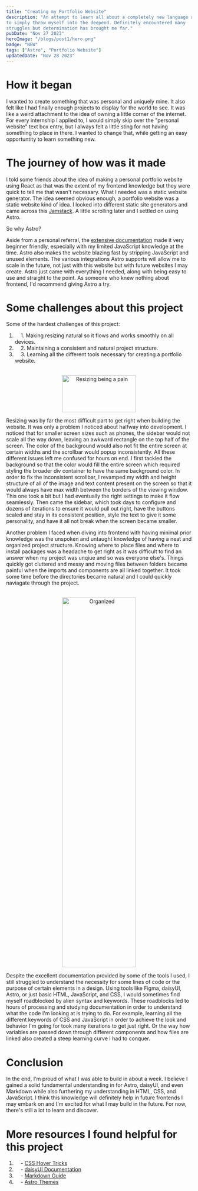 ```yaml
---
title: "Creating my Portfolio Website"
description: "An attempt to learn all about a completely new language and 
to simply throw myself into the deepend. Definitely encountered many 
struggles but determination has brought me far."
pubDate: "Nov 27 2023"
heroImage: "/blogs/post1/hero.png"
badge: "NEW"
tags: ["Astro", "Portfolio Website"]
updatedDate: "Nov 28 2023"
---
```


# How it began #
I wanted to create something that was personal and uniquely mine. It also felt like I had finally enough projects to display for the world to see. It was like a weird attachment to the idea of owning a little corner of the internet. For every internship I applied to, I would simply skip over the "personal website" text box entry, but I always felt a little sting for not having something to place in there. I wanted to change that, while getting an easy opportuntity to learn something new. 

# The journey of how was it made #
I told some friends about the idea of making a personal portfolio website using React as that was the extent of my frontend knowledge but they were quick to tell me that wasn't necessary. What I needed was a static website generator. The idea seemed obvious enough, a portfolio website was a static website kind of idea. I looked into different static site generators and came across this <a target="_blank" href="https://jamstack.org/generators/">Jamstack</a>. A little scrolling later and I settled on using Astro. 

So why Astro?

Aside from a personal referral, the <a target="_blank" href="https://docs.astro.build/en/getting-started/">extensive documentation</a> made it very beginner friendly, especially with my limited JavaScript knowledge at the time. Astro also makes the website blazing fast by stripping JavaScript and unused elements. The various integrations Astro supports will allow me to scale in the future, not just with this website but with future websites I may create. Astro just came with everything I needed, along with being easy to use and straight to the point. As someone who knew nothing about frontend, I'd recommend giving Astro a try. 

# Some challenges about this project #
Some of the hardest challenges of this project:
1. &nbsp;&nbsp;&nbsp;&nbsp;1\. Making resizing natural so it flows and works smoothly on all devices.
2. &nbsp;&nbsp;&nbsp;&nbsp;2\. Maintaining a consistent and natural project structure. 
3. &nbsp;&nbsp;&nbsp;&nbsp;3\. Learning all the different tools necessary for creating a portfolio website.  

<br/>
<center>
    <img src="/blogs/post1/resize.png" alt="Resizing being a pain" width="200" height="100">
</center>

Resizing was by far the most difficult part to get right when building the website. It was only a problem I noticed about halfway into development. I noticed that for smaller screen sizes such as phones, the sidebar would not scale all the way down, leaving an awkward rectangle on the top half of the screen. The color of the background would also not fit the entire screen at certain widths and the scrollbar would popup inconsistently. All these different issues left me confused for hours on end. I first tackled the background so that the color would fill the entire screen which required styling the broader div container to have the same background color. In order to fix the inconsistent scrollbar, I revamped my width and height structure of all of the image and text content present on the screen so that it would always have max width between the borders of the viewing window. This one took a bit but I had eventually the right settings to make it flow seamlessly. Then came the sidebar, which took days to configure and dozens of iterations to ensure it would pull out right, have the buttons scaled and stay in its consistent position, style the text to give it some personality, and have it all not break when the screen became smaller. 

Another problem I faced when diving into frontend with having minimal prior knowledge was the unspoken and untaught knowledge of having a neat and organized project structure. Knowing where to place files and where to install packages was a headache to get right as it was difficult to find an answer when my project was unqiue and so was everyone else's. Things quickly got cluttered and messy and moving files between folders became painful when the imports and components are all linked together. It took some time before the directories became natural and I could quickly naviagate through the project.

<br/>
<center>
    <img src="/blogs/post1/structure.png" alt="Organized" width="200" height="1000">
</center>

Despite the excellent documentation provided by some of the tools I used, I still struggled to understand the necessity for some lines of code or the purpose of certain elements in a design. Using tools like Figma, daisyUI, Astro, or just basic HTML, JavaScript, and CSS, I would sometimes find myself roadblocked by alien syntax and keywords. These roadblocks led to hours of processing and studying documentation in order to understand what the code I'm looking at is trying to do. For example, learning all the different keywords of CSS and JavaScript in order to achieve the look and behavior I'm going for took many iterations to get just right. Or the way how variables are passed down through different components and how files are linked also created a steep learning curve I had to conquer. 

# Conclusion #  
In the end, I'm proud of what I was able to build in about a week. I believe I gained a solid fundamental understanding in for Astro, daisyUI, and even Markdown while also furthering my understanding in HTML, CSS, and JavaScript. I think this knowledge will definitely help in future frontends I may embark on and I'm excited for what I may build in the future. For now, there's still a lot to learn and discover.

# More resources I found helpful for this project #
1. &nbsp;&nbsp;&nbsp;&nbsp;- <a target="_blank" href="https://css-tricks.com/css-link-hover-effects/">CSS Hover Tricks</a>
2. &nbsp;&nbsp;&nbsp;&nbsp;- <a target="_blank" href="https://daisyui.com/">daisyUI Documentation</a>
3. &nbsp;&nbsp;&nbsp;&nbsp;- <a target="_blank" href="https://www.markdownguide.org/basic-syntax/#escaping-characters">Markdown Guide</a>
4. &nbsp;&nbsp;&nbsp;&nbsp;- <a target="_blank" href="https://astro.build/themes/">Astro Themes</a>
